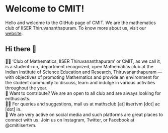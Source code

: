 # Welcome to CMIT!
Hello and welcome to the GitHub page of CMIT. We are the mathematics club of IISER Thiruvananthapuram.
To know more about us, visit our [website](https://cmit.iisertvm.ac.in).

## Hi there 👋

🙋‍♀️ ‘Club of Mathematics, IISER Thiruvananthapuram’ or CMIT, as we call it, is a student-run, department recognized, open Mathematics club at the Indian Institute of Science Education and Research, Thiruvananthapuram — with objectives of promoting Mathematics and provide an environment for the student community to discuss, learn and indulge in various activities throughout the year.  
🌈 Want to contribute? We are an open to all club and are always looking for enthusiasts.  
👩‍💻 For queries and suggestions, mail us at mathsclub [at] iisertvm [dot] ac [dot] in.  
🍿 We are very active on social media and such platforms are great places to connect with us. Join us on Instagram, Twitter, or Facebook at @cmitiisertvm.
